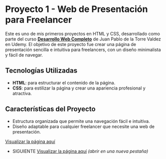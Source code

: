 # Proyecto 1 - Web de Presentación para Freelancer

Este es uno de mis primeros proyectos en HTML y CSS, desarrollado como parte del curso **[Desarrollo Web Completo](https://www.udemy.com/course/desarrollo-web-completo-con-html5-css3-js-php-y-mysql/?couponCode=ST6MT103124)** de Juan Pablo de la Torre Valdez en Udemy. El objetivo de este proyecto fue crear una página de presentación sencilla e intuitiva para freelancers, con un diseño minimalista y fácil de navegar.

## Tecnologías Utilizadas

- **HTML**: para estructurar el contenido de la página.
- **CSS**: para estilizar la página y crear una apariencia profesional y atractiva.

## Características del Proyecto

- Estructura organizada que permite una navegación fácil e intuitiva.
- Diseño adaptable para cualquier freelancer que necesite una web de presentación.

[Visualizar la página aquí](https://mellow-pithivier-11e472.netlify.app/)
- SIGUIENTE
[Visualizar la página aquí](enlace-a-tu-proyecto) _(abrir en una nueva pestaña)_
